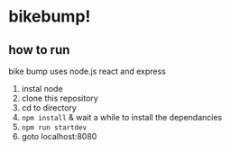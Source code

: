 # bikebump!

## how to run
bike bump uses node.js react and express

1. instal node
1. clone this repository
2. cd to directory
1. ```npm install``` & wait a while to install the dependancies
1. ```npm run startdev```
1. goto localhost:8080
